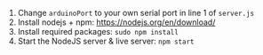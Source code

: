 1. Change `arduinoPort` to your own serial port in line 1 of `server.js`
2. Install nodejs + npm: https://nodejs.org/en/download/
3. Install required packages: `sudo npm install`
4. Start the NodeJS server & live server: `npm start`